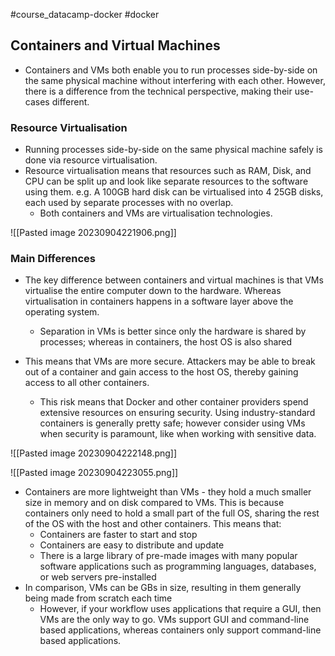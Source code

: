 #course_datacamp-docker #docker

## Containers and Virtual Machines
- Containers and VMs both enable you to run processes side-by-side on the same physical  machine without interfering with each other. However, there is a difference from the technical perspective, making their use-cases different.

### Resource Virtualisation
- Running processes side-by-side on the same physical machine safely is done via resource virtualisation.
- Resource virtualisation means that resources such as RAM, Disk, and CPU can be split up and look like separate resources to the software using them. e.g. A 100GB hard disk can be virtualised into 4 25GB disks, each used by separate processes with no overlap. 
    - Both containers and VMs are virtualisation technologies.

![[Pasted image 20230904221906.png]]

### Main Differences
- The key difference between containers and virtual machines is that VMs virtualise the entire computer down to the hardware. Whereas virtualisation in containers happens in a software layer above the operating system.
    - Separation in VMs is better since only the hardware is shared by processes; whereas in containers, the host OS is also shared

- This means that VMs are more secure. Attackers may be able to break out of a container and gain access to the host OS, thereby gaining access to all other containers. 
    - This risk means that Docker and other container providers spend extensive resources on ensuring security. Using industry-standard containers is generally pretty safe; however consider using VMs when security is paramount, like when working with sensitive data.

![[Pasted image 20230904222148.png]]

![[Pasted image 20230904223055.png]]

- Containers are more lightweight than VMs - they hold a much smaller size in memory and on disk compared to VMs. This is because containers only need to hold a small part of the full OS, sharing the rest of the OS with the host and other containers. This means that:
    - Containers are faster to start and stop
    - Containers are easy to distribute and update
    - There is a large library of pre-made images with many popular software applications such as programming languages, databases, or web servers pre-installed
- In comparison, VMs can be GBs in size, resulting in them generally being made from scratch each time
    - However, if your workflow uses applications that require a GUI, then VMs are the only way to go. VMs support GUI and command-line based applications, whereas containers only support command-line based applications.